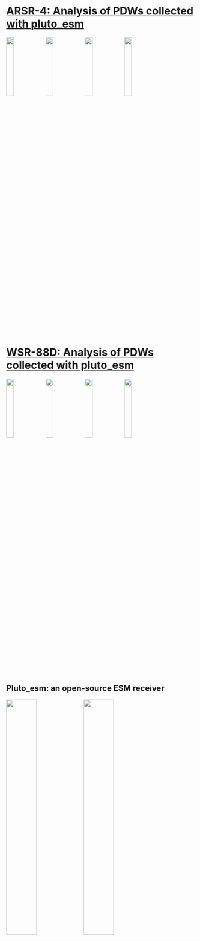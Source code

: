 

# [ARSR-4: Analysis of PDWs collected with pluto_esm](./ARSR-4/README.md)
<img src="https://github.com/user-attachments/assets/87500873-1f59-4094-949e-ef7e03e506f0" width=20%>
<img src="https://github.com/user-attachments/assets/b6028ff0-afa0-477d-b4ee-cabb6d7d1f61" width=20%>
<img src="https://github.com/user-attachments/assets/43c5481e-17f0-4b02-97e4-dc6e5a06f665" width=20%>
<img src="https://github.com/user-attachments/assets/e69f4263-4187-4631-bfbe-59684714dd6d" width=20%>

# [WSR-88D: Analysis of PDWs collected with pluto_esm](./WSR-88D/README.md)
<img src="https://github.com/user-attachments/assets/91ce3a95-0bf7-4f0f-b093-8c67965e64d8" width=20%>
<img src="https://github.com/user-attachments/assets/7c1b1f93-e95a-478e-9d0b-6f071423c391" width=20%>
<img src="https://github.com/user-attachments/assets/36416070-2957-44a5-a75b-3e01404b18e7" width=20%>
<img src="https://github.com/user-attachments/assets/8abfb872-37f5-4b53-b608-e43339b2056d" width=20%>

## Pluto_esm: an open-source ESM receiver
<img src="https://github.com/user-attachments/assets/87617445-a41e-4e44-8132-8c5be44d5f16" width=40%>
<img src="https://github.com/user-attachments/assets/d0ac3922-13c4-487f-83c4-249cbce1c41d" width=40%>
